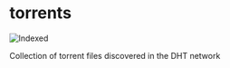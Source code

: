 torrents 
========
![Indexed](https://img.shields.io/badge/indexed-130309-blue)

Collection of torrent files discovered in the DHT network

